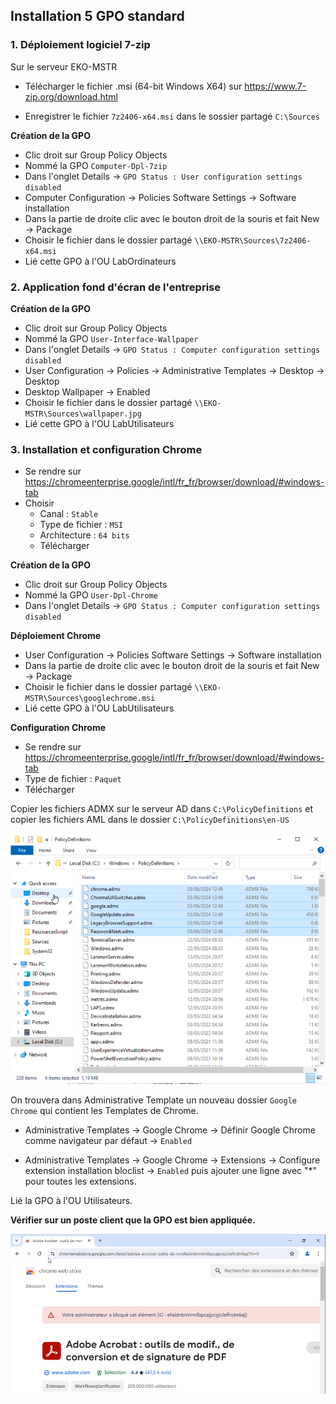 ## Installation 5 GPO standard

### 1. Déploiement logiciel 7-zip

Sur le serveur EKO-MSTR

- Télécharger le fichier .msi (64-bit Windows X64) sur https://www.7-zip.org/download.html

- Enregistrer le fichier ``7z2406-x64.msi`` dans le sossier partagé ``C:\Sources``

**Création de la GPO**

- Clic droit sur Group Policy Objects
- Nommé la GPO ``Computer-Dpl-7zip``
- Dans l'onglet Details → ``GPO Status : User configuration settings disabled``
- Computer Configuration → Policies  Software Settings → Software installation
- Dans la partie de droite clic avec le bouton droit de la souris et fait New → Package
- Choisir le fichier dans le dossier partagé  ``\\EKO-MSTR\Sources\7z2406-x64.msi``
- Lié cette GPO à l'OU LabOrdinateurs

### 2. Application fond d'écran de l'entreprise

**Création de la GPO**

- Clic droit sur Group Policy Objects
- Nommé la GPO ``User-Interface-Wallpaper``
- Dans l'onglet Details → ``GPO Status : Computer configuration settings disabled``
- User Configuration → Policies → Administrative Templates → Desktop → Desktop
- Desktop Wallpaper → Enabled 
- Choisir le fichier dans le dossier partagé  ``\\EKO-MSTR\Sources\wallpaper.jpg``
- Lié cette GPO à l'OU LabUtilisateurs

### 3. Installation et configuration Chrome

- Se rendre sur https://chromeenterprise.google/intl/fr_fr/browser/download/#windows-tab
- Choisir 
    - Canal : ``Stable``
    - Type de fichier : ``MSI``
    - Architecture : ``64 bits``
     - Télécharger

**Création de la GPO**

- Clic droit sur Group Policy Objects
- Nommé la GPO ``User-Dpl-Chrome``
- Dans l'onglet Details → ``GPO Status : Computer configuration settings disabled``

**Déploiement Chrome**
- User Configuration → Policies  Software Settings → Software installation
- Dans la partie de droite clic avec le bouton droit de la souris et fait New → Package
- Choisir le fichier dans le dossier partagé  ``\\EKO-MSTR\Sources\googlechrome.msi``
- Lié cette GPO à l'OU LabUtilisateurs 

**Configuration Chrome**

- Se rendre sur https://chromeenterprise.google/intl/fr_fr/browser/download/#windows-tab
 - Type de fichier : ``Paquet``
 - Télécharger

Copier les fichiers ADMX sur le serveur AD dans ``C:\PolicyDefinitions`` et copier les fichiers AML dans le dossier ``C:\PolicyDefinitions\en-US``

![policies](https://github.com/WildCodeSchool/TSSR-2402-P3-G3-BuildYourInfra-Ekoloclast/blob/main/S12/Ressources%20GPO%20Telemetrie/policies.PNG?raw=true)

On trouvera dans Administrative Template un nouveau dossier ``Google Chrome`` qui contient les Templates de Chrome.

- Administrative Templates → Google Chrome → Définir Google Chrome comme navigateur par défaut → ``Enabled``

- Administrative Templates → Google Chrome → Extensions → Configure extension installation bloclist → ``Enabled`` puis ajouter une ligne avec "*" pour toutes les extensions.

Lié la GPO à l'OU Utilisateurs.

**Vérifier sur un poste client que la GPO est bien appliquée.**

![extension](https://github.com/WildCodeSchool/TSSR-2402-P3-G3-BuildYourInfra-Ekoloclast/blob/main/S12/Ressources%20GPO%20Telemetrie/extension.PNG?raw=true)


